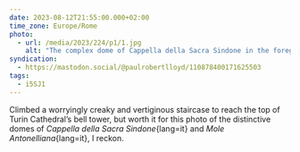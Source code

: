 ```yaml
---
date: 2023-08-12T21:55:00.000+02:00
time_zone: Europe/Rome
photo:
  - url: /media/2023/224/p1/1.jpg
    alt: "The complex dome of Cappella della Sacra Sindone in the foreground, and the distinctive slender and high-pointed dome of Mole Antonelliana in the background."
syndication:
  - https://mastodon.social/@paulrobertlloyd/110878400171625503
tags:
  - i5SJ1
---
```


Climbed a worryingly creaky and vertiginous staircase to reach the top of Turin Cathedral’s bell tower, but worth it for this photo of the distinctive domes of _Cappella della Sacra Sindone_{lang=it} and _Mole Antonelliana_{lang=it}, I reckon.
